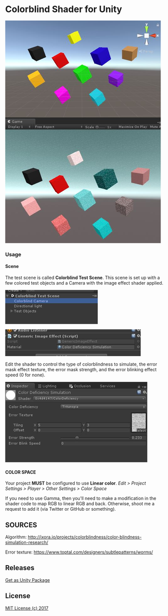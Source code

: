 # Colorblind Shader for Unity  

![Example image](https://github.com/0x4d4147/readme-images/blob/master/ColorblindUnity/Figure%201.JPG?raw=true)


### Usage  

#### Scene  

The test scene is called **Colorblind Test Scene**. This scene is set up with a few colored test objects and a Camera with the image effect shader applied.  

![Example image](https://github.com/0x4d4147/readme-images/blob/master/ColorblindUnity/Figure%202.JPG?raw=true)

![Example image](https://github.com/0x4d4147/readme-images/blob/master/ColorblindUnity/Figure%203.JPG?raw=true)

Edit the shader to control the type of colorblindness to simulate, the error mask effect texture, the error mask strength, and the error blinking effect speed (0 for none).  

![Example image](https://github.com/0x4d4147/readme-images/blob/master/ColorblindUnity/Figure%204.JPG?raw=true)

#### COLOR SPACE

Your project **MUST** be configured to use **Linear color**.
_Edit > Project Settings > Player > Other Settings > Color Space_

If you need to use Gamma, then you'll need to make a modification in the shader code to map RGB to linear RGB and back. Otherwise, shoot me a request to add it (via Twitter or GitHub or something).

## SOURCES 

Algorithm:
http://ixora.io/projects/colorblindness/color-blindness-simulation-research/

Error texture:
https://www.toptal.com/designers/subtlepatterns/worms/

## Releases  

[Get as Unity Package](https://github.com/0x4d4147/ColorblindUnity/releases)  

## License  
[MIT License (c) 2017](https://github.com/0x4d4147/ColorblindUnity/blob/master/LICENSE)
